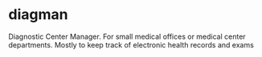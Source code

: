 # diagman
Diagnostic Center Manager. For small medical offices or medical center departments. Mostly to keep track of electronic health records and exams
